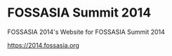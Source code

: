 # FOSSASIA Summit 2014

FOSSASIA 2014's Website for FOSSASIA Summit 2014

https://2014.fossasia.org

